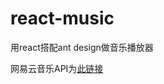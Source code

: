 # react-music
用react搭配ant design做音乐播放器

网易云音乐API为[此链接](https://binaryify.github.io/NeteaseCloudMusicApi/#/)